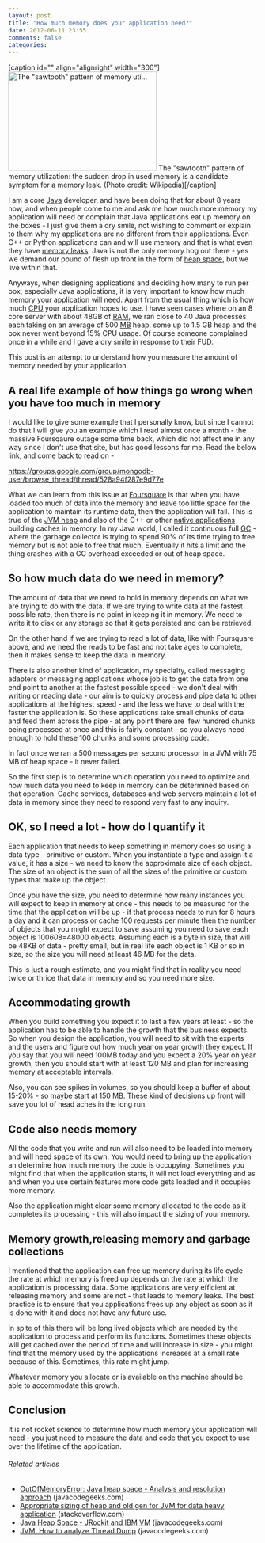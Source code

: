 ```yaml
---
layout: post
title: "How much memory does your application need?"
date: 2012-06-11 23:55
comments: false
categories:
---
```


[caption id="" align="alignright" width="300"]<a href="http://en.wikipedia.org/wiki/File:Sample_sawtooth.jpg" target="_blank"><img class="zemanta-img-inserted zemanta-img-configured" title="The &quot;sawtooth&quot; pattern of memory uti..." src="http://upload.wikimedia.org/wikipedia/en/thumb/4/4d/Sample_sawtooth.jpg/300px-Sample_sawtooth.jpg" alt="The &quot;sawtooth&quot; pattern of memory uti..." width="300" height="200" /></a> The "sawtooth" pattern of memory utilization: the sudden drop in used memory is a candidate symptom for a memory leak. (Photo credit: Wikipedia)[/caption]

I am a core <a class="zem_slink" title="java development tools" href="http://download.cnet.com/windows/java-software/" rel="downloadcom" target="_blank">Java</a> developer, and have been doing that for about 8 years now, and when people come to me and ask me how much more memory my application will need or complain that Java applications eat up memory on the boxes - I just give them a dry smile, not wishing to comment or explain to them why my applications are no different from their applications. Even C++ or Python applications can and will use memory and that is what even they have <a class="zem_slink" title="Memory leak" href="http://en.wikipedia.org/wiki/Memory_leak" rel="wikipedia" target="_blank">memory leaks</a>. Java is not the only memory hog out there - yes we demand our pound of flesh up front in the form of <a class="zem_slink" title="Dynamic memory allocation" href="http://en.wikipedia.org/wiki/Dynamic_memory_allocation" rel="wikipedia" target="_blank">heap space</a>, but we live within that.

Anyways, when designing applications and deciding how many to run per box, especially Java applications, it is very important to know how much memory your application will need. Apart from the usual thing which is how much <a class="zem_slink" title="Central processing unit" href="http://en.wikipedia.org/wiki/Central_processing_unit" rel="wikipedia" target="_blank">CPU</a> your application hopes to use. I have seen cases where on an 8 core server with about 48GB of <a class="zem_slink" title="Random-access memory" href="http://en.wikipedia.org/wiki/Random-access_memory" rel="wikipedia" target="_blank">RAM</a>, we ran close to 40 Java processes each taking on an average of 500 <a class="zem_slink" title="Megabyte" href="http://en.wikipedia.org/wiki/Megabyte" rel="wikipedia" target="_blank">MB</a> heap, some up to 1.5 GB heap and the box never went beyond 15% CPU usage. Of course someone complained once in a while and I gave a dry smile in response to their FUD.

This post is an attempt to understand how you measure the amount of memory needed by your application.

<!--more-->
<h2>A real life example of how things go wrong when you have too much in memory</h2>
I would like to give some example that I personally know, but since I cannot do that I will give you an example which I read almost once a month - the massive Foursqaure outage some time back, which did not affect me in any way since I don't use that site, but has good lessons for me. Read the below link, and come back to read on -

<a href="https://groups.google.com/group/mongodb-user/browse_thread/thread/528a94f287e9d77e">https://groups.google.com/group/mongodb-user/browse_thread/thread/528a94f287e9d77e</a>

What we can learn from this issue at <a class="zem_slink" title="Foursquare" href="http://www.foursquare.com/" rel="homepage" target="_blank">Foursquare</a> is that when you have loaded too much of data into the memory and leave too little space for the application to maintain its runtime data, then the application will fail. This is true of the <a class="zem_slink" title="Java Virtual Machine" href="http://en.wikipedia.org/wiki/Java_Virtual_Machine" rel="wikipedia" target="_blank">JVM heap</a> and also of the C++ or other <a class="zem_slink" title="Machine code" href="http://en.wikipedia.org/wiki/Machine_code" rel="wikipedia" target="_blank">native applications</a> building caches in memory. In my Java world, I called it continuous full <a class="zem_slink" title="Garbage collection (computer science)" href="http://en.wikipedia.org/wiki/Garbage_collection_%28computer_science%29" rel="wikipedia" target="_blank">GC</a> - where the garbage collector is trying to spend 90% of its time trying to free memory but is not able to free that much. Eventually it hits a limit and the thing crashes with a GC overhead exceeded or out of heap space.
<h2>So how much data do we need in memory?</h2>
The amount of data that we need to hold in memory depends on what we are trying to do with the data. If we are trying to write data at the fastest possible rate, then there is no point in keeping it in memory. We need to write it to disk or any storage so that it gets persisted and can be retrieved.

On the other hand if we are trying to read a lot of data, like with Foursquare above, and we need the reads to be fast and not take ages to complete, then it makes sense to keep the data in memory.

There is also another kind of application, my specialty, called messaging adapters or messaging applications whose job is to get the data from one end point to another at the fastest possible speed - we don't deal with writing or reading data - our aim is to quickly process and pipe data to other applications at the highest speed - and the less we have to deal with the faster the application is. So these applications take small chunks of data and feed them across the pipe - at any point there are  few hundred chunks being processed at once and this is fairly constant - so you always need enough to hold these 100 chunks and some processing code.

In fact once we ran a 500 messages per second processor in a JVM with 75 MB of heap space - it never failed.

So the first step is to determine which operation you need to optimize and how much data you need to keep in memory can be determined based on that operation. Cache services, databases and web servers maintain a lot of data in memory since they need to respond very fast to any inquiry.
<h2>OK, so I need a lot - how do I quantify it</h2>
Each application that needs to keep something in memory does so using a data type - primitive or custom. When you instantiate a type and assign it a value, it has a size - we need to know the approximate size of each object. The size of an object is the sum of all the sizes of the primitive or custom types that make up the object.

Once you have the size, you need to determine how many instances you will expect to keep in memory at once - this needs to be measured for the time that the application will be up - if that process needs to run for 8 hours a day and it can process or cache 100 requests per minute then the number of objects that you might expect to save assuming you need to save each object is 100*60*8=48000 objects. Assuming each is a byte in size, that will be 48KB of data - pretty small, but in real life each object is 1 KB or so in size, so the size you will need at least 46 MB for the data.

This is just a rough estimate, and you might find that in reality you need twice or thrice that data in memory and so you need more size.
<h2>Accommodating growth</h2>
When you build something you expect it to last a few years at least - so the application has to be able to handle the growth that the business expects. So when you design the application, you will need to sit with the experts and the users and figure out how much year on year growth they expect. If you say that you will need 100MB today and you expect a 20% year on year growth, then you should start with at least 120 MB and plan for increasing memory at acceptable intervals.

Also, you can see spikes in volumes, so you should keep a buffer of about 15-20% - so maybe start at 150 MB. These kind of decisions up front will save you lot of head aches in the long run.
<h2>Code also needs memory</h2>
All the code that you write and run will also need to be loaded into memory and will need space of its own. You would need to bring up the application an determine how much memory the code is occupying. Sometimes you might find that when the application starts, it will not load everything and as and when you use certain features more code gets loaded and it occupies more memory.

Also the application might clear some memory allocated to the code as it completes its processing - this will also impact the sizing of your memory.
<h2>Memory growth,releasing memory and garbage collections</h2>
I mentioned that the application can free up memory during its life cycle - the rate at which memory is freed up depends on the rate at which the application is processing data. Some applications are very efficient at releasing memory and some are not - that leads to memory leaks. The best practice is to ensure that you applications frees up any object as soon as it is done with it and does not have any future use.

In spite of this there will be long lived objects which are needed by the application to process and perform its functions. Sometimes these objects will get cached over the period of time and will increase in size - you might find that the memory used by the applications increases at a small rate because of this. Sometimes, this rate might jump.

Whatever memory you allocate or is available on the machine should be able to accommodate this growth.
<h2>Conclusion</h2>
It is not rocket science to determine how much memory your application will need - you just need to measure the data and code that you expect to use over the lifetime of the application.
<h6 class="zemanta-related-title" style="font-size:1em;">Related articles</h6>
<ul class="zemanta-article-ul">
	<li class="zemanta-article-ul-li"><a href="http://www.javacodegeeks.com/2012/05/outofmemoryerror-java-heap-space.html" target="_blank">OutOfMemoryError: Java heap space - Analysis and resolution approach</a> (javacodegeeks.com)</li>
	<li class="zemanta-article-ul-li"><a href="http://stackoverflow.com/questions/10925169/appropriate-sizing-of-heap-and-old-gen-for-jvm-for-data-heavy-application" target="_blank">Appropriate sizing of heap and old gen for JVM for data heavy application</a> (stackoverflow.com)</li>
	<li class="zemanta-article-ul-li"><a href="http://www.javacodegeeks.com/2012/04/java-heap-space-jrockit-and-ibm-vm.html" target="_blank">Java Heap Space - JRockit and IBM VM</a> (javacodegeeks.com)</li>
	<li class="zemanta-article-ul-li"><a href="http://www.javacodegeeks.com/2012/03/jvm-how-to-analyze-thread-dump.html" target="_blank">JVM: How to analyze Thread Dump</a> (javacodegeeks.com)</li>
</ul>